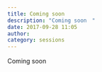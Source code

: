 ```yaml
---
title: Coming soon　
description: "Coming soon　"
date: 2017-09-28 11:05
author: 
category: sessions
---
```

Coming soon　